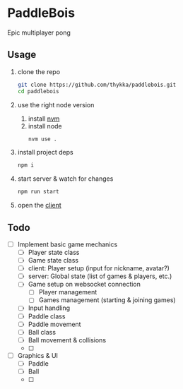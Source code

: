 # PaddleBois

Epic multiplayer pong

## Usage

1. clone the repo
    ```sh
    git clone https://github.com/thykka/paddlebois.git
    cd paddlebois
    ```

1. use the right node version
    1. install [nvm](https://github.com/nvm-sh/nvm)
    1. install node
        ```sh
        nvm use .
        ```

1. install project deps
    ```sh
    npm i
    ```

1. start server & watch for changes
    ```sh
    npm run start
    ```

5. open the [client](https://127.0.0.1:8443/)

## Todo

- [ ] Implement basic game mechanics
    - [ ] Player state class
    - [ ] Game state class
    - [ ] client: Player setup (input for nickname, avatar?)
    - [ ] server: Global state (list of games & players, etc.)
    - [ ] Game setup on websocket connection
        - [ ] Player management
        - [ ] Games management (starting & joining games)
    - [ ] Input handling
    - [ ] Paddle class
    - [ ] Paddle movement
    - [ ] Ball class
    - [ ] Ball movement & collisions
    - [ ]
- [ ] Graphics & UI
    - [ ] Paddle
    - [ ] Ball
    - [ ]
